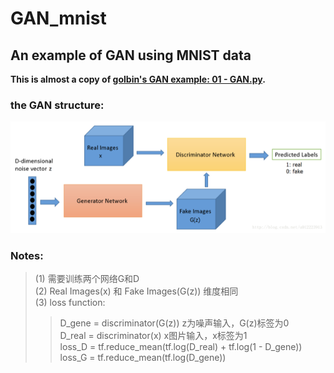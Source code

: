 GAN_mnist
==============
An example of GAN using MNIST data  
--------------  
**This is almost a copy of [golbin's GAN example: 01 - GAN.py](https://github.com/golbin/TensorFlow-Tutorials/tree/master/09%20-%20GAN).**
  
### the GAN structure:  
![image](https://github.com/Menglinucas/GAN_mnist/blob/master/GAN.PNG)  
### Notes:
>(1) 需要训练两个网络G和D  
>(2) Real Images(x) 和 Fake Images(G(z)) 维度相同  
>(3) loss function:
>>D_gene = discriminator(G(z))  z为噪声输入，G(z)标签为0  
>>D_real = discriminator(x)   x图片输入，x标签为1  
>>loss_D = tf.reduce_mean(tf.log(D_real) + tf.log(1 - D_gene))  
>>loss_G = tf.reduce_mean(tf.log(D_gene))
